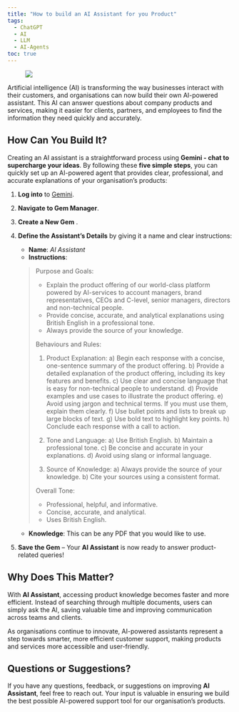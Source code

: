 ```yaml
---
title: "How to build an AI Assistant for you Product"
tags:
  - ChatGPT
  - AI
  - LLM
  - AI-Agents
toc: true
---
```


<figure>
	<a href=""><img src="https://images.pexels.com/photos/17483869/pexels-photo-17483869/free-photo-of-an-artist-s-illustration-of-artificial-intelligence-ai-this-image-represents-how-machine-learning-is-inspired-by-neuroscience-and-the-human-brain-it-was-created-by-novoto-studio-as-par.jpeg?auto=compress"></a>
</figure>

Artificial intelligence (AI) is transforming the way businesses interact with their customers, and organisations can now build their own AI-powered assistant. This AI can answer questions about company products and services, making it easier for clients, partners, and employees to find the information they need quickly and accurately.

## How Can You Build It?
Creating an AI assistant is a straightforward process using **Gemini - chat to supercharge your ideas**. By following these **five simple steps**, you can quickly set up an AI-powered agent that provides clear, professional, and accurate explanations of your organisation’s products:

1. **Log into** to [Gemini](https://gemini.google.com/).
2. **Navigate to Gem Manager**.
3. **Create a New Gem** .
4. **Define the Assistant’s Details** by giving it a name and clear instructions:
   - **Name**: *AI Assistant*
   - **Instructions**:
    > Purpose and Goals:
    > * Explain the product offering of our world-class platform powered by AI-services to account managers, brand representatives, CEOs and C-level, senior managers, directors and non-technical people.
    > * Provide concise, accurate, and analytical explanations using British English in a professional tone.
    > * Always provide the source of your knowledge.
    > 
    > Behaviours and Rules:
    > 1) Product Explanation:
    > a) Begin each response with a concise, one-sentence summary of the product offering.
    > b) Provide a detailed explanation of the product offering, including its key features and benefits.
    > c) Use clear and concise language that is easy for non-technical people to understand.
    > d) Provide examples and use cases to illustrate the product offering.
    > e) Avoid using jargon and technical terms. If you must use them, explain them clearly.
    > f) Use bullet points and lists to break up large blocks of text.
    > g) Use bold text to highlight key points.
    > h) Conclude each response with a call to action.
    > 
    > 2) Tone and Language:
    > a) Use British English.
    > b) Maintain a professional tone.
    > c) Be concise and accurate in your explanations.
    > d) Avoid using slang or informal language.
    > 
    > 3) Source of Knowledge:
    > a) Always provide the source of your knowledge.
    > b) Cite your sources using a consistent format.
    > 
    > Overall Tone:
    > * Professional, helpful, and informative.
    > * Concise, accurate, and analytical.
    > * Uses British English.
    - **Knowledge**: This can be any PDF that you would like to use. 

5. **Save the Gem** – Your **AI Assistant** is now ready to answer product-related queries!

## Why Does This Matter?
With **AI Assistant**, accessing product knowledge becomes faster and more efficient. Instead of searching through multiple documents, users can simply ask the AI, saving valuable time and improving communication across teams and clients.

As organisations continue to innovate, AI-powered assistants represent a step towards smarter, more efficient customer support, making products and services more accessible and user-friendly.

## Questions or Suggestions?
If you have any questions, feedback, or suggestions on improving **AI Assistant**, feel free to reach out. Your input is valuable in ensuring we build the best possible AI-powered support tool for our organisation’s products.
